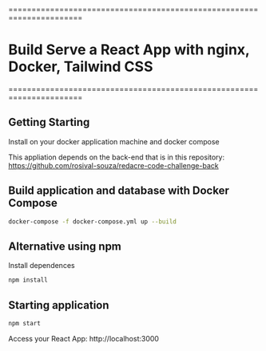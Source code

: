 ======================================================================
# Build Serve a React App with nginx, Docker, Tailwind CSS
======================================================================

## Getting Starting

Install on your docker application machine and docker compose

This appliation depends on the back-end that is in this repository: https://github.com/rosival-souza/redacre-code-challenge-back

## Build application and database with Docker Compose

```bash
docker-compose -f docker-compose.yml up --build
```

##  Alternative using npm

Install dependences

```bash
npm install
```
## Starting application

```bash
npm start
```

Access your React App: http://localhost:3000
